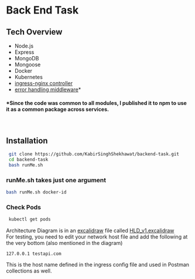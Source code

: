 # Back End Task

## Tech Overview
* Node.js 
* Express
* MongoDB
* Mongoose
* Docker
* Kubernetes
* [ingress-nginx controller][1]
* [error handling middleware][2]*


#### *Since the code was common to all modules, I published it to npm to use it as a common package across services. 
<p>&nbsp;</p>

## Installation

```sh
 git clone https://github.com/KabirSinghShekhawat/backend-task.git
 cd backend-task
 bash runMe.sh
```

### runMe.sh takes just one argument

```sh
bash runMe.sh docker-id
```


###  Check Pods 
```sh
 kubectl get pods
```

Architecture Diagram is in an [excalidraw](https://excalidraw.com/) file called [HLD_v1.excalidraw](HLD_v1.excalidraw)\
For testing, you need to edit your network host file and add the following at the very bottom (also mentioned in the diagram)
```
127.0.0.1 testapi.com
```
This is the host name defined in the ingress config file and used in Postman collections as well.

[1]: https://raw.githubusercontent.com/kubernetes/ingress-nginx/controller-v1.1.1/deploy/static/provider/cloud/deploy.yaml

[2]: https://www.npmjs.com/package/@uni-cron/pratilipi-common
